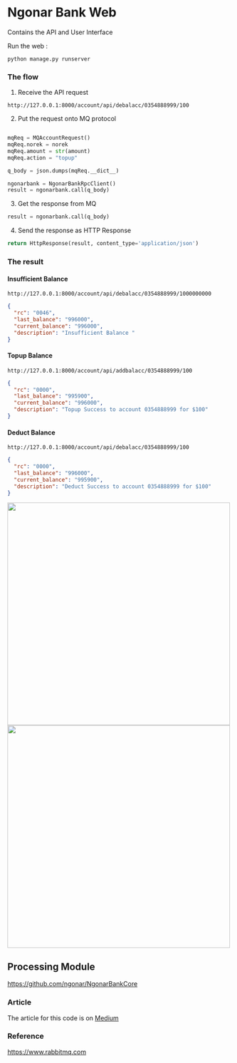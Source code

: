 # Ngonar Bank Web

Contains the API and User Interface

Run the web :
```commandline
python manage.py runserver
```

### The flow 
1. Receive the API request 
```commandline
http://127.0.0.1:8000/account/api/debalacc/0354888999/100
```

2. Put the request onto MQ protocol
```python

mqReq = MQAccountRequest()
mqReq.norek = norek
mqReq.amount = str(amount)
mqReq.action = "topup"

q_body = json.dumps(mqReq.__dict__)

ngonarbank = NgonarBankRpcClient()
result = ngonarbank.call(q_body)
```
3. Get the response from MQ
```python
result = ngonarbank.call(q_body)
```
4. Send the response as HTTP Response
```python
return HttpResponse(result, content_type='application/json')
```

### The result

#### Insufficient Balance 
```commandline
http://127.0.0.1:8000/account/api/debalacc/0354888999/1000000000
```
```json
{
  "rc": "0046",
  "last_balance": "996000",
  "current_balance": "996000",
  "description": "Insufficient Balance "
}
```

#### Topup Balance
```commandline
http://127.0.0.1:8000/account/api/addbalacc/0354888999/100
```
```json
{
  "rc": "0000",
  "last_balance": "995900",
  "current_balance": "996000",
  "description": "Topup Success to account 0354888999 for $100"
}
```

#### Deduct Balance
```commandline
http://127.0.0.1:8000/account/api/debalacc/0354888999/100
```
```json
{
  "rc": "0000",
  "last_balance": "996000",
  "current_balance": "995900",
  "description": "Deduct Success to account 0354888999 for $100"
}
```

<img src="https://miro.medium.com/v2/resize:fit:1400/format:webp/1*hLfckEU_gXwaU9es6VXOYg.png" width="500" >

<img src="https://miro.medium.com/v2/resize:fit:1400/format:webp/1*dcvNNQvMLUOoxZjUTu7EYw.png" width="500" >


## Processing Module
https://github.com/ngonar/NgonarBankCore

### Article
The article for this code is on [Medium](https://medium.com/@ngonar/one-concurrency-recipe-with-mq-flavored-line-81259a1c25e2)

### Reference 
https://www.rabbitmq.com






